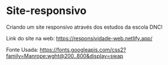 # Site-responsivo
Criando um site responsivo através dos estudos da escola DNC!

Link do site na web:
https://responsividade-web.netlify.app/

Fonte Usada:
https://fonts.googleapis.com/css2?family=Manrope:wght@200..800&display=swap